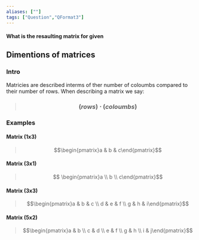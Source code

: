 ```yaml
---
aliases: [""]
tags: ["Question","QFormat3"]
---
```


#### What is the resaulting matrix for given
## Dimentions of matrices
### Intro

Matricies are described interms of ther number of coloumbs compared to their number of rows.
When describing a matrix we say:

> ### $$ (rows)\cdot(coloumbs) $$

### Examples

#### Matrix (1x3)
> $$\begin{pmatrix}a & b & c\end{pmatrix}$$

#### Matrix (3x1)
> $$ \begin{pmatrix}a  \\ b \\ c\end{pmatrix}$$

#### Matrix (3x3)
> $$\begin{pmatrix}a & b & c \\ d  & e & f \\ g  & h & i\end{pmatrix}$$

#### Matrix (5x2)
> $$\begin{pmatrix}a & b \\ c & d  \\ e & f \\ g & h \\ i & j\end{pmatrix}$$
